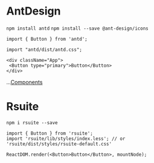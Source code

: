 # AntDesign

`npm install antd`
`npm install --save @ant-design/icons`

`import { Button } from 'antd';`

`import "antd/dist/antd.css";`

```JSX
<div className="App">
 <Button type="primary">Button</Button>
</div>
```
...[Components](https://ant.design/components/overview/)

# Rsuite

`npm i rsuite --save`

```JSX
import { Button } from 'rsuite';
import 'rsuite/lib/styles/index.less'; // or 'rsuite/dist/styles/rsuite-default.css'

ReactDOM.render(<Button>Button</Button>, mountNode);
```
